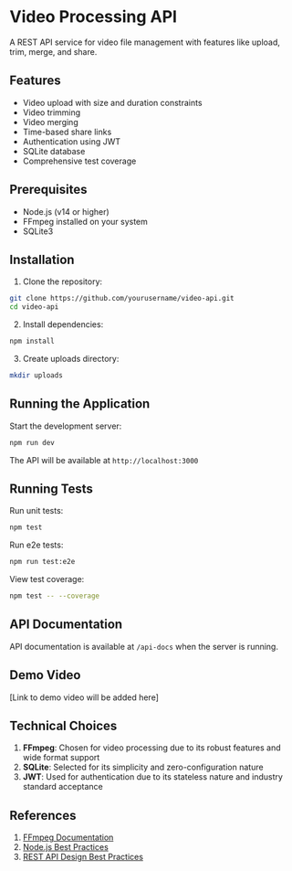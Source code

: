 # Video Processing API

A REST API service for video file management with features like upload, trim, merge, and share.

## Features

- Video upload with size and duration constraints
- Video trimming
- Video merging
- Time-based share links
- Authentication using JWT
- SQLite database
- Comprehensive test coverage

## Prerequisites

- Node.js (v14 or higher)
- FFmpeg installed on your system
- SQLite3

## Installation

1. Clone the repository:
```bash
git clone https://github.com/yourusername/video-api.git
cd video-api
```

2. Install dependencies:
```bash
npm install
```

3. Create uploads directory:
```bash
mkdir uploads
```

## Running the Application

Start the development server:
```bash
npm run dev
```

The API will be available at `http://localhost:3000`

## Running Tests

Run unit tests:
```bash
npm test
```

Run e2e tests:
```bash
npm run test:e2e
```

View test coverage:
```bash
npm test -- --coverage
```

## API Documentation

API documentation is available at `/api-docs` when the server is running.

## Demo Video

[Link to demo video will be added here]

## Technical Choices

1. **FFmpeg**: Chosen for video processing due to its robust features and wide format support
2. **SQLite**: Selected for its simplicity and zero-configuration nature
3. **JWT**: Used for authentication due to its stateless nature and industry standard acceptance

## References

1. [FFmpeg Documentation](https://ffmpeg.org/documentation.html)
2. [Node.js Best Practices](https://github.com/goldbergyoni/nodebestpractices)
3. [REST API Design Best Practices](https://stackoverflow.blog/2020/03/02/best-practices-for-rest-api-design/)